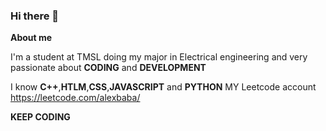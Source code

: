 ### Hi there 👋

**About me**
 
 I'm a student at TMSL doing my major in Electrical engineering and very passionate about **CODING** and **DEVELOPMENT** 

 I know **C++**,**HTLM**,**CSS**,**JAVASCRIPT** and **PYTHON**
 MY Leetcode account https://leetcode.com/alexbaba/ 
 
 
 **KEEP CODING**

